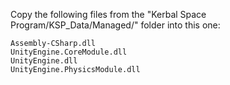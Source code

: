 Copy the following files from the "Kerbal Space Program/KSP_Data/Managed/" folder into this one:
```
Assembly-CSharp.dll
UnityEngine.CoreModule.dll
UnityEngine.dll
UnityEngine.PhysicsModule.dll
```
